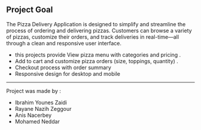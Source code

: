 ## Project Goal

The Pizza Delivery Application is designed to simplify and streamline the process of ordering and delivering pizzas.
Customers can browse a variety of pizzas, customize their orders, and track deliveries in real-time—all through a clean and responsive user interface.

* this projects provide View pizza menu with categories and pricing .
* Add to cart and customize pizza orders (size, toppings, quantity) .
* Checkout process with order summary
* Responsive design for desktop and mobile

----------------------------------------------------------------

 Project was made by :
 
- Ibrahim Younes Zaidi
- Rayane Nazih Zeggour
- Anis Nacerbey
- Mohamed Neddar
